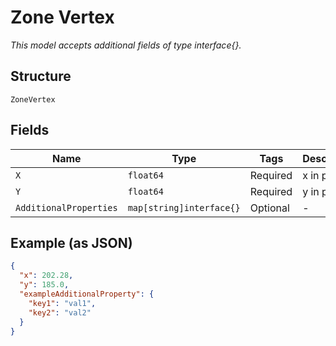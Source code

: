 
# Zone Vertex

*This model accepts additional fields of type interface{}.*

## Structure

`ZoneVertex`

## Fields

| Name | Type | Tags | Description |
|  --- | --- | --- | --- |
| `X` | `float64` | Required | x in pixel |
| `Y` | `float64` | Required | y in pixel |
| `AdditionalProperties` | `map[string]interface{}` | Optional | - |

## Example (as JSON)

```json
{
  "x": 202.28,
  "y": 185.0,
  "exampleAdditionalProperty": {
    "key1": "val1",
    "key2": "val2"
  }
}
```


